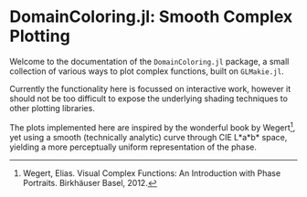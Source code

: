 # DomainColoring.jl: Smooth Complex Plotting

Welcome to the documentation of the `DomainColoring.jl` package, a small
collection of various ways to plot complex functions, built on
`GLMakie.jl`.

Currently the functionality here is focussed on interactive work,
however it should not be too difficult to expose the underlying shading
techniques to other plotting libraries.

The plots implemented here are inspired by the wonderful book by
Wegert[^1], yet using a smooth (technically analytic) curve
through CIE L\*a\*b\* space, yielding a more perceptually uniform
representation of the phase.

[^1]:
    Wegert, Elias. Visual Complex Functions: An Introduction with Phase
    Portraits. Birkhäuser Basel, 2012.

